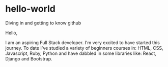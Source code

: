 # hello-world
Diving in and getting to know github

Hello,

I am an aspiring Full Stack developer.  I'm very excited to have started this journey.  To date I've studied a variety of beginners courses in: HTML, CSS, Javascript, Ruby, Python and have dabbled in some libraries like: React, Django and Bootstrap.
